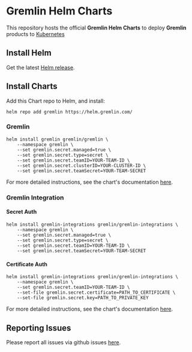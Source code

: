 # Gremlin Helm Charts

This repository hosts the official **Gremlin Helm Charts** to deploy **Gremlin** products
to [Kubernetes](https://kubernetes.io/)

## Install Helm

Get the latest [Helm release](https://github.com/kubernetes/helm#install).

## Install Charts

Add this Chart repo to Helm, and install:

```shell
helm repo add gremlin https://helm.gremlin.com/
````

### Gremlin

```shell
helm install gremlin gremlin/gremlin \
    --namespace gremlin \
    --set gremlin.secret.managed=true \
    --set gremlin.secret.type=secret \
    --set gremlin.secret.teamID=YOUR-TEAM-ID \
    --set gremlin.secret.clusterID=YOUR-CLUSTER-ID \
    --set gremlin.secret.teamSecret=YOUR-TEAM-SECRET
```

For more detailed instructions, see the chart's
documentation [here](https://github.com/gremlin/helm/blob/master/gremlin/README.md).

### Gremlin Integration

#### Secret Auth

```shell
helm install gremlin-integrations gremlin/gremlin-integrations \
    --namespace gremlin \
    --set gremlin.secret.managed=true \
    --set gremlin.secret.type=secret \
    --set gremlin.secret.teamID=YOUR-TEAM-ID \
    --set gremlin.secret.teamSecret=YOUR-TEAM-SECRET
```

#### Certificate Auth

```shell
helm install gremlin-integrations gremlin/gremlin-integrations \
    --namespace gremlin \
    --set gremlin.secret.teamID=YOUR-TEAM-ID \
    --set-file gremlin.secret.certificate=PATH_TO_CERTIFICATE \
    --set-file gremlin.secret.key=PATH_TO_PRIVATE_KEY
```

For more detailed instructions, see the chart's
documentation [here](https://github.com/gremlin/helm/blob/master/gremlin-integrations/README.md).

## Reporting Issues

Please report all issues via github issues [here](https://support-site.gremlin.com/).
